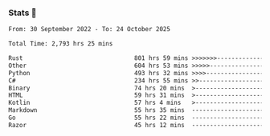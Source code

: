 ### Stats 👋
<!--START_SECTION:waka-->

```txt
From: 30 September 2022 - To: 24 October 2025

Total Time: 2,793 hrs 25 mins

Rust                               801 hrs 59 mins >>>>>>>------------------   28.71 %
Other                              604 hrs 53 mins >>>>>--------------------   21.65 %
Python                             493 hrs 32 mins >>>>---------------------   17.67 %
C#                                 234 hrs 55 mins >>-----------------------   08.41 %
Binary                             74 hrs 20 mins  >------------------------   02.66 %
HTML                               59 hrs 31 mins  >------------------------   02.13 %
Kotlin                             57 hrs 4 mins   >------------------------   02.04 %
Markdown                           55 hrs 35 mins  -------------------------   01.99 %
Go                                 55 hrs 22 mins  -------------------------   01.98 %
Razor                              45 hrs 12 mins  -------------------------   01.62 %
```

<!--END_SECTION:waka-->

<!--
**buhaytza2005/buhaytza2005** is a ✨ _special_ ✨ repository because its `README.md` (this file) appears on your GitHub profile.

Here are some ideas to get you started:

- 🔭 I’m currently working on ...
- 🌱 I’m currently learning ...
- 👯 I’m looking to collaborate on ...
- 🤔 I’m looking for help with ...
- 💬 Ask me about ...
- 📫 How to reach me: ...
- 😄 Pronouns: ...
- ⚡ Fun fact: ...
-->


